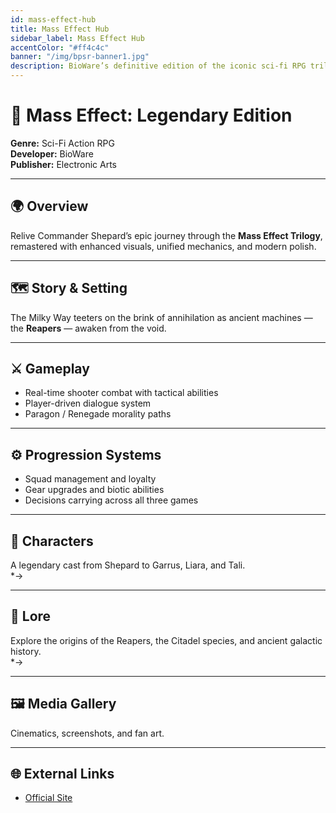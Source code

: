 ```yaml
---
id: mass-effect-hub
title: Mass Effect Hub
sidebar_label: Mass Effect Hub
accentColor: "#ff4c4c"
banner: "/img/bpsr-banner1.jpg"
description: BioWare’s definitive edition of the iconic sci-fi RPG trilogy, remastered for modern platforms.
---
```


# 🚀 Mass Effect: Legendary Edition

**Genre:** Sci-Fi Action RPG  
**Developer:** BioWare  
**Publisher:** Electronic Arts  

---

## 🌍 Overview
Relive Commander Shepard’s epic journey through the **Mass Effect Trilogy**, remastered with enhanced visuals, unified mechanics, and modern polish.

---

## 🗺️ Story & Setting
The Milky Way teeters on the brink of annihilation as ancient machines — the **Reapers** — awaken from the void.

---

## ⚔️ Gameplay
- Real-time shooter combat with tactical abilities  
- Player-driven dialogue system  
- Paragon / Renegade morality paths  

---

## ⚙️ Progression Systems
- Squad management and loyalty  
- Gear upgrades and biotic abilities  
- Decisions carrying across all three games  

---

## 💫 Characters
A legendary cast from Shepard to Garrus, Liara, and Tali.  
*→ 

---

## 📜 Lore
Explore the origins of the Reapers, the Citadel species, and ancient galactic history.  
*→ 

---

## 🖼️ Media Gallery
Cinematics, screenshots, and fan art.  

---

## 🌐 External Links
- [Official Site](https://www.ea.com/games/mass-effect/mass-effect-legendary-edition)
